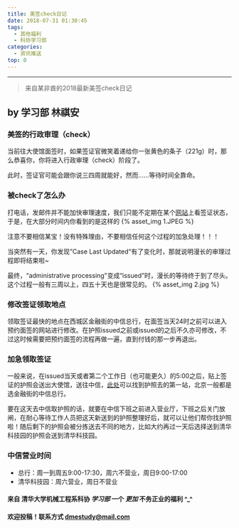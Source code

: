 ```yaml
---
title: 美签check日记
date: 2018-07-31 01:30:45
tags:
  - 其他福利
  - 科协学习部
categories:
  - 资讯推送
top: 0
---
```


***

> 来自某非酋的2018最新美签check日记
<!-- more -->
## by 学习部 林祺安

### 美签的行政审理（check）
当前往大使馆面签时，如果签证官微笑着递给你一张黄色的条子（221g）时，那么恭喜你，你将进入行政审理（check）阶段了。

此时，签证官可能会跟你说三四周就能好，然而……等待时间全靠命。

### 被check了怎么办
打电话，发邮件并不能加快审理速度，我们只能不定期在某个[网站](https://ceac.state.gov/CEACStatTracker/Status.aspx?eQs=WwjqOlbeRYzCYubaSQI+RA==)上看签证状态，于是，在大部分时间内你看到的是这样的
{% asset_img 1.JPEG %}

注意不要相信某宝！没有特殊理由，不要相信任何这个过程的加急处理！！！

当突然有一天，你发现”Case Last Updated“有了变化时，那就说明漫长的审理过程即将结束啦~

最终，“administrative processing"变成“issued”时，漫长的等待终于到了尽头。这个过程一般有三周以上，四五十天也是很常见的。
{% asset_img 2.jpg %}

### 修改签证领取地点
领取签证最快的地点在西城区金融街的中信总行，在面签当天24时之前可以进入预约面签的网站进行修改。在护照issued之前或issued的之后不久亦可修改，不过这时候需要把预约面签的流程再做一遍，直到付钱的那一步再退出。

### 加急领取签证
一般来说，在issued当天或者第二个工作日（也可能更久）的5:00之后，贴上签证的护照会送出大使馆，送往中信，[此处](http://www.ustraveldocs.com/cn_zh/cn-niv-passporttrack.asp#SameDayPickup)可以找到护照去的第一站，北京一般都是选金融街的中信总行。

要在这天去中信取护照的话，就要在中信下班之前进入营业厅，下班之后关门放闸，在耐心等待工作人员把这天新送到的护照整理好后，就可以让他们帮你找护照啦！随后剩下的护照会被分拣送去不同的地方，比如大约再过一天后选择送到清华科技园的护照会送到清华科技园。

### 中信营业时间
* 总行：周一到周五9:00-17:30，周六不营业，周日9:00-17:00
* 清华科技园：周六营业，周日不营业

#### 来自 清华大学机械工程系科协 *学习部* 一个 *更加* 不务正业的福利 ^_^
#### 欢迎投稿！联系方式 dmestudy@mail.com 
